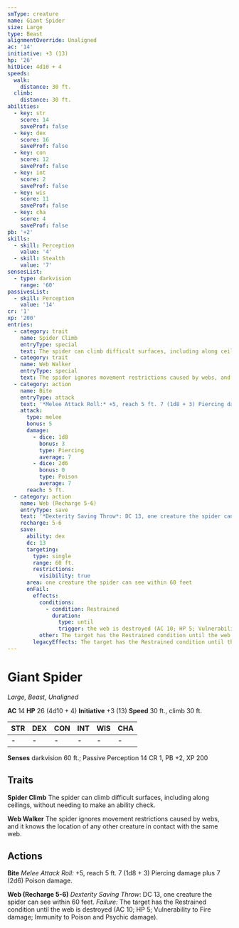 ```yaml
---
smType: creature
name: Giant Spider
size: Large
type: Beast
alignmentOverride: Unaligned
ac: '14'
initiative: +3 (13)
hp: '26'
hitDice: 4d10 + 4
speeds:
  walk:
    distance: 30 ft.
  climb:
    distance: 30 ft.
abilities:
  - key: str
    score: 14
    saveProf: false
  - key: dex
    score: 16
    saveProf: false
  - key: con
    score: 12
    saveProf: false
  - key: int
    score: 2
    saveProf: false
  - key: wis
    score: 11
    saveProf: false
  - key: cha
    score: 4
    saveProf: false
pb: '+2'
skills:
  - skill: Perception
    value: '4'
  - skill: Stealth
    value: '7'
sensesList:
  - type: darkvision
    range: '60'
passivesList:
  - skill: Perception
    value: '14'
cr: '1'
xp: '200'
entries:
  - category: trait
    name: Spider Climb
    entryType: special
    text: The spider can climb difficult surfaces, including along ceilings, without needing to make an ability check.
  - category: trait
    name: Web Walker
    entryType: special
    text: The spider ignores movement restrictions caused by webs, and it knows the location of any other creature in contact with the same web.
  - category: action
    name: Bite
    entryType: attack
    text: '*Melee Attack Roll:* +5, reach 5 ft. 7 (1d8 + 3) Piercing damage plus 7 (2d6) Poison damage.'
    attack:
      type: melee
      bonus: 5
      damage:
        - dice: 1d8
          bonus: 3
          type: Piercing
          average: 7
        - dice: 2d6
          bonus: 0
          type: Poison
          average: 7
      reach: 5 ft.
  - category: action
    name: Web (Recharge 5-6)
    entryType: save
    text: '*Dexterity Saving Throw*: DC 13, one creature the spider can see within 60 feet. *Failure:*  The target has the Restrained condition until the web is destroyed (AC 10; HP 5; Vulnerability to Fire damage; Immunity to Poison and Psychic damage).'
    recharge: 5-6
    save:
      ability: dex
      dc: 13
      targeting:
        type: single
        range: 60 ft.
        restrictions:
          visibility: true
      area: one creature the spider can see within 60 feet
      onFail:
        effects:
          conditions:
            - condition: Restrained
              duration:
                type: until
                trigger: the web is destroyed (AC 10; HP 5; Vulnerability to Fire damage; Immunity to Poison and Psychic damage)
          other: The target has the Restrained condition until the web is destroyed (AC 10; HP 5; Vulnerability to Fire damage; Immunity to Poison and Psychic damage).
        legacyEffects: The target has the Restrained condition until the web is destroyed (AC 10; HP 5; Vulnerability to Fire damage; Immunity to Poison and Psychic damage).
---
```


# Giant Spider
*Large, Beast, Unaligned*

**AC** 14
**HP** 26 (4d10 + 4)
**Initiative** +3 (13)
**Speed** 30 ft., climb 30 ft.

| STR | DEX | CON | INT | WIS | CHA |
| --- | --- | --- | --- | --- | --- |
| - | - | - | - | - | - |

**Senses** darkvision 60 ft.; Passive Perception 14
CR 1, PB +2, XP 200

## Traits

**Spider Climb**
The spider can climb difficult surfaces, including along ceilings, without needing to make an ability check.

**Web Walker**
The spider ignores movement restrictions caused by webs, and it knows the location of any other creature in contact with the same web.

## Actions

**Bite**
*Melee Attack Roll:* +5, reach 5 ft. 7 (1d8 + 3) Piercing damage plus 7 (2d6) Poison damage.

**Web (Recharge 5-6)**
*Dexterity Saving Throw*: DC 13, one creature the spider can see within 60 feet. *Failure:*  The target has the Restrained condition until the web is destroyed (AC 10; HP 5; Vulnerability to Fire damage; Immunity to Poison and Psychic damage).
